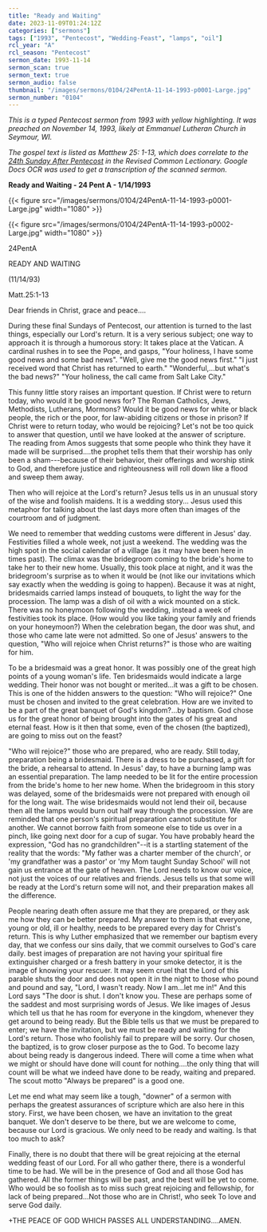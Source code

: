 ```yaml
---
title: "Ready and Waiting"
date: 2023-11-09T01:24:12Z
categories: ["sermons"]
tags: ["1993", "Pentecost", "Wedding-Feast", "lamps", "oil"]
rcl_year: "A"
rcl_season: "Pentecost"
sermon_date: 1993-11-14
sermon_scan: true
sermon_text: true
sermon_audio: false
thumbnail: "/images/sermons/0104/24PentA-11-14-1993-p0001-Large.jpg"
sermon_number: "0104"
---
```


_This is a typed Pentecost sermon from 1993 with yellow highlighting. It was preached on November 14, 1993, likely at Emmanuel Lutheran Church in Seymour, WI._

<!--more-->

_The gospel text is listed as Matthew 25: 1-13, which does correlate to the [24th Sunday After Pentecost](https://lectionary.library.vanderbilt.edu/texts/?y=17134&z=p&d=84) in the Revised Common Lectionary. Google Docs OCR was used to get a transcription of the scanned sermon._

**Ready and Waiting - 24 Pent A - 1/14/1993**

{{< figure src="/images/sermons/0104/24PentA-11-14-1993-p0001-Large.jpg" width="1080" >}}

{{< figure src="/images/sermons/0104/24PentA-11-14-1993-p0002-Large.jpg" width="1080" >}}

24PentA

READY AND WAITING 

(11/14/93)

Matt.25:1-13

Dear friends in Christ, grace and peace....


During these final Sundays of Pentecost, our attention is turned to the last things, especially our Lord's return. It is a very serious subject; one way to approach it is through a humorous story: It takes place at the Vatican. A cardinal rushes in to see the Pope, and gasps, "Your holiness, I have some good news and some bad news". "Well, give me the good news first." "I just received word that Christ has returned to earth." "Wonderful,...but what's the bad news?" "Your holiness, the call came from Salt Lake City."

This funny little story raises an important question. If Christ were to return today, who would it be good news for? The Roman Catholics, Jews, Methodists, Lutherans, Mormons? Would it be good news for white or black people, the rich or the poor, for law-abiding citizens or those in prison? If Christ were to return today, who would be rejoicing? Let's not be too quick to answer that question, until we have looked at the answer of scripture. The reading from Amos suggests that some people who think they have it made will be surprised....the prophet tells them that their worship has only been a sham---because of their behavior, their offerings and worship stink to God, and therefore justice and righteousness will roll down like a flood and sweep them away.

Then who will rejoice at the Lord's return? Jesus tells us in an unusual story of the wise and foolish maidens. It is a wedding story... Jesus used this metaphor for talking about the last days more often than images of the courtroom and of judgment.

We need to remember that wedding customs were different in Jesus' day. Festivities filled a whole week, not just a weekend. The wedding was the high spot in the social calendar of a village (as it may have been here in times past). The climax was the bridegroom coming to the bride's home to take her to their new home. Usually, this took place at night, and it was the bridegroom's surprise as to when it would be (not like our invitations which say exactly when the wedding is going to happen). Because it was at night, bridesmaids carried lamps instead of bouquets, to light the way for the procession. The lamp was a dish of oil with a wick mounted on a stick. There was no honeymoon following the wedding, instead a week of festivities took its place. (How would you like taking your family and friends on your honeymoon?) When the celebration began, the door was shut, and those who came late were not admitted. So one of Jesus' answers to the question, "Who will rejoice when Christ returns?" is those who are waiting for him.

To be a bridesmaid was a great honor. It was possibly one of the great high points of a young woman's life. Ten bridesmaids would indicate a large wedding. Their honor was not bought or merited...it was a gift to be chosen. This is one of the hidden answers to the question: "Who will rejoice?" One must be chosen and invited to the great celebration. How are we invited to be a part of the great banquet of God's kingdom?...by baptism. God chose us for the great honor of being brought into the gates of his great and eternal feast. How is it then that some, even of the chosen (the baptized), are going to miss out on the feast?

"Who will rejoice?" those who are prepared, who are ready. Still today, preparation being a bridesmaid. There is a dress to be purchased, a gift for the bride, a rehearsal to attend. In Jesus' day, to have a burning lamp was an essential preparation. The lamp needed to be lit for the entire procession from the bride's home to her new home. When the bridegroom in this story was delayed, some of the bridesmaids were not prepared with enough oil for the long wait. The wise bridesmaids would not lend their oil, because then all the lamps would burn out half way through the procession. We are reminded that one person's spiritual preparation cannot substitute for another. We cannot borrow faith from someone else to tide us over in a pinch, like going next door for a cup of sugar. You have probably heard the expression, "God has no grandchildren"--it is a startling statement of the reality that the words: "My father was a charter member of the church', or 'my grandfather was a pastor' or 'my Mom taught Sunday School' will not gain us entrance at the gate of heaven. The Lord needs to know our voice, not just the voices of our relatives and friends. Jesus tells us that some will be ready at the Lord's return some will not, and their preparation makes all the difference.

People nearing death often assure me that they are prepared, or they ask me how they can be better prepared. My answer to them is that everyone, young or old, ill or healthy, needs to be prepared every day for Christ's return. This is why Luther emphasized that we remember our baptism every day, that we confess our sins daily, that we commit ourselves to God's care daily. best images of preparation are not having your spiritual fire extinguisher charged or a fresh battery in your smoke detector, it is the image of knowing your rescuer. It may seem cruel that the Lord of this parable shuts the door and does not open it in the night to those who pound and pound and say, "Lord, I wasn't ready. Now I am...let me in!" And this Lord says "The door is shut. I don't know you. These are perhaps some of the saddest and most surprising words of Jesus. We like images of Jesus which tell us that he has room for everyone in the kingdom, whenever they get around to being ready. But the Bible tells us that we must be prepared to enter; we have the invitation, but we must be ready and waiting for the Lord's return. Those who foolishly fail to prepare will be sorry. Our chosen, the baptized, is to grow closer purpose as the to God. To become lazy about being ready is dangerous indeed. There will come a time when what we might or should have done will count for nothing....the only thing that will count will be what we indeed have done to be ready, waiting and prepared. The scout motto "Always be prepared" is a good one.

Let me end what may seem like a tough, "downer" of a sermon with perhaps the greatest assurances of scripture which are also here in this story. First, we have been chosen, we have an invitation to the great banquet. We don't deserve to be there, but we are welcome to come, because our Lord is gracious. We only need to be ready and waiting. Is that too much to ask?

Finally, there is no doubt that there will be great rejoicing at the eternal wedding feast of our Lord. For all who gather there, there is a wonderful time to be had. We will be in the presence of God and all those God has gathered. All the former things will be past, and the best will be yet to come. Who would be so foolish as to miss such great rejoicing and fellowship, for lack of being prepared...Not those who are in Christ!, who seek To love and serve God daily.

+THE PEACE OF GOD WHICH PASSES ALL UNDERSTANDING....AMEN.


